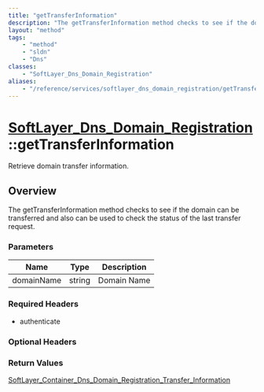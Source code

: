 ```yaml
---
title: "getTransferInformation"
description: "The getTransferInformation method checks to see if the domain can be transferred and also can be used to check the statu... "
layout: "method"
tags:
    - "method"
    - "sldn"
    - "Dns"
classes:
    - "SoftLayer_Dns_Domain_Registration"
aliases:
    - "/reference/services/softlayer_dns_domain_registration/getTransferInformation"
---
```

# [SoftLayer_Dns_Domain_Registration](/reference/services/SoftLayer_Dns_Domain_Registration)::getTransferInformation

Retrieve domain transfer information.


## Overview 
The getTransferInformation method checks to see if the domain can be transferred and also can be used to check the status of the last transfer request. 

### Parameters 
|Name | Type | Description |
| --- | --- | --- |
|domainName| string| Domain Name|


### Required Headers
* authenticate

### Optional Headers

### Return Values
<a href='/reference/datatypes/SoftLayer_Container_Dns_Domain_Registration_Transfer_Information'>SoftLayer_Container_Dns_Domain_Registration_Transfer_Information </a>

